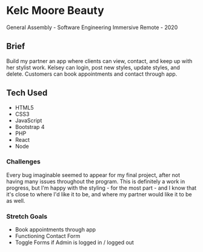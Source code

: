 # Kelc Moore Beauty
General Assembly - Software Engineering Immersive Remote - 2020

## Brief
Build my partner an app where clients can view, contact, and keep up with her stylist work. 
Kelsey can login, post new styles, update styles, and delete. Customers can book appointments and contact through app. 

## Tech Used
- HTML5
- CSS3
- JavaScript
- Bootstrap 4
- PHP
- React
- Node

### Challenges

Every bug imaginable seemed to appear for my final project, after not having many issues throughout the program. 
This is definitely a work in progress, but I'm happy with the styling - for the most part - and I know that it's close to where I'd like it to be, and where my partner would like it to be as well. 

### Stretch Goals

- Book appointments through app
- Functioning Contact Form
- Toggle Forms if Admin is logged in / logged out
